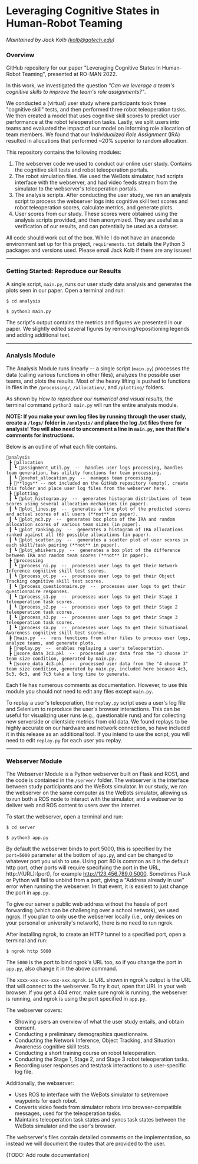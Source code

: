 # Leveraging Cognitive States in Human-Robot Teaming

*Maintained by Jack Kolb (kolb@gatech.edu)*

### Overview

GitHub repository for our paper "Leveraging Cognitive States In Human-Robot Teaming", presented at RO-MAN 2022.

In this work, we investigated the question *"Can we leverage a team's cognitive skills to improve the team's role assignments?"*.

We conducted a (virtual) user study where participants took three "cognitive skill" tests, and then performed three robot teleoperation tasks. We then created a model that uses cognitive skill scores to predict user performance at the robot teleoperation tasks. Lastly, we split users into teams and evaluated the impact of our model on informing role allocation of team members. We found that our *Individualized Role Assignment* (IRA) resulted in allocations that performed ~20% superior to random allocation.

This repository contains the following modules:
1. The webserver code we used to conduct our online user study. Contains the cognitive skill tests and robot teleoperation portals.
2. The robot simulation files. We used the WeBots simulator, had scripts interface with the webserver, and had video feeds stream from the simulator to the webserver's teleoperation portals.
3. The analysis scripts. After conducting the user study, we ran an analysis script to process the webserver logs into cognitive skill test scores and robot teleoperation scores, calculate metrics, and generate plots.
4. User scores from our study. These scores were obtained using the analysis scripts provided, and then anonymized. They are useful as a verification of our results, and can potentially be used as a dataset. 

All code should work out of the box. While I do not have an anaconda environment set up for this project, `requirements.txt` details the Python 3 packages and versions used. Please email Jack Kolb if there are any issues!

___

### Getting Started: Reproduce our Results

A single script, `main.py`, runs our user study data analysis and generates the plots seen in our paper. Open a terminal and run:

`$ cd analysis`

`$ python3 main.py`


The script's output contains the metrics and figures we presented in our paper. We slightly edited several figures by removing/repositioning legends and adding additional text.

___

### Analysis Module

The Analysis Module runs linearly -- a single script (`main.py`) processes the data (calling various functions in other files), analyzes the possible user teams, and plots the results. Most of the heavy lifting is pushed to functions in files in the `/processing/`, `/allocation/`, and `/plotting/` folders.

As shown by *How to reproduce our numerical and visual results*, the terminal command `python3 main.py` will run the entire analysis module.

**NOTE: If you make your own log files by running through the user study, create a `/logs/` folder in `/analysis/` and place the log .txt files there for analysis! You will also need to uncomment a line in `main.py`, see that file's comments for instructions.**

Below is an outline of what each file contains.

```
📂analysis
 ┣ 📂allocation
 ┃ ┗ 📜assignment_util.py  --  handles user logs processing, handles team generation, has utility functions for team processing.
 ┃ ┗ 📜onehot_allocation.py  --  manages team processing.
 ┣ 📂**logs** -- not included on the GitHub repository (empty), create this folder and place user log files from the webserver here.
 ┣ 📂plotting
 ┃ ┗ 📜plot_histogram.py  --  generates histogram distributions of team scores using several allocation mechanisms (in paper).
 ┃ ┗ 📜plot_lines.py  --  generates a line plot of the predicted scores and actual scores of all users (**not** in paper).
 ┃ ┗ 📜plot_nc3.py  --  generates box plots of the IRA and random allocation scores of various team sizes (in paper).
 ┃ ┗ 📜plot_ranking.py  --  generates a histogram of IRA allocations ranked against all (6) possible allocations (in paper).
 ┃ ┗ 📜plot_scatter.py  --  generates a scatter plot of user scores in each skill/task pairing (**not** in paper).
 ┃ ┗ 📜plot_whiskers.py  --  generates a box plot of the difference between IRA and random team scores (**not** in paper).
 ┣ 📂processing
 ┃ ┗ 📜process_ni.py  --  processes user logs to get their Network Inference cognitive skill test scores.
 ┃ ┗ 📜process_ot.py  --  processes user logs to get their Object Tracking cognitive skill test scores.
 ┃ ┗ 📜process_questionnaire.py  --  processes user logs to get their questionnaire responses.
 ┃ ┗ 📜process_s1.py  --  processes user logs to get their Stage 1 teleoperation task scores.
 ┃ ┗ 📜process_s2.py  --  processes user logs to get their Stage 2 teleoperation task scores.
 ┃ ┗ 📜process_s3.py  --  processes user logs to get their Stage 3 teleoperation task scores.
 ┃ ┗ 📜process_sa.py  --  processes user logs to get their Situational Awareness cognitive skill test scores.
 ┣ 📜main.py  --  runs functions from other files to process user logs, analyze teams, and generate plots.
 ┣ 📜replay.py  --  enables replaying a user's teleoperation.
 ┣ 📜score_data_3c3.pkl  --  processed user data from the "3 choose 3" team size condition, generated by main.py.
 ┗ 📜score_data_4c3.pkl  --  processed user data from the "4 choose 3" team size condition, generated by main.py, included here because 4c3, 5c3, 6c3, and 7c3 take a long time to generate.
```

Each file has numerous comments as documentation. However, to use this module you should not need to edit any files except `main.py`.

To replay a user's teleoperation, the `replay.py` script uses a user's log file and Selenium to reproduce the user's browser interactions. This can be useful for visualizing user runs (e.g., questionable runs) and for collecting new serverside or clientside metrics from old data. We found replays to be highly accurate on our hardware and network connection, so have included it in this release as an additional tool. If you intend to use the script, you will need to edit `replay.py` for each user you replay.

___

### Webserver Module

The Webserver Module is a Python webserver built on Flask and ROS1, and the code is contained in the `/server/` folder. The webserver is the interface between study participants and the WeBots simulator. In our study, we ran the webserver on the same computer as the WeBots simulator, allowing us to run both a ROS node to interact with the simulator, and a webserver to deliver web and ROS content to users over the internet.

To start the webserver, open a terminal and run:

`$ cd server`

`$ python3 app.py`

By default the webserver binds to port 5000, this is specified by the `port=5000` parameter at the bottom of `app.py`, and can be changed to whatever port you wish to use. Using port 80 is common as it is the default http port, other ports will require specifying the port in the URL, http://(URL):(port), for example http://123.456.789.0:5000. Sometimes Flask or Python will fail to unbind from a port, giving a "Address already in use" error when running the webserver. In that event, it is easiest to just change the port in `app.py`.

To give our server a public web address without the hassle of port forwarding (which can be challenging over a school network), we used [ngrok](https://ngrok.com). If you plan to only use the webserver locally (i.e., only devices on your personal or university's network), there is no need to run ngrok.

After installing ngrok, to create an HTTP tunnel to a specified port, open a terminal and run:

`$ ngrok http 5000`

The `5000` is the port to bind ngrok's URL too, so if you change the port in `app.py`, also change it in the above command.

The `xxxx-xxx-xxx-xxx-xxx.ngrok.io` URL shown in ngrok's output is the URL that will connect to the webserver. To try it out, open that URL in your web browser. If you get a 404 error, make sure ngrok is running, the webserver is running, and ngrok is using the port specified in `app.py`.

The webserver covers:

* Showing users an overview of what the user study entails, and obtain consent.
* Conducting a preliminary demographics questionnaire.
* Conducting the Network Inference, Object Tracking, and Situation Awareness cognitive skill tests.
* Conducting a short training course on robot teleoperation.
* Conducting the Stage 1, Stage 2, and Stage 3 robot teleoperation tasks.
* Recording user responses and test/task interactions to a user-specific log file.

Additionally, the webserver:

* Uses ROS to interface with the WeBots simulator to set/remove waypoints for each robot.
* Converts video feeds from simulator robots into browser-compatible messages, used for the teleoperation tasks.
* Maintains teleoperation task states and syncs task states between the WeBots simulator and the user's browser.

The webserver's files contain detailed comments on the implementation, so instead we will document the routes that are provided to the user.

(TODO: Add route documentation)

